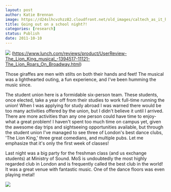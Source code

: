 ```yaml
---
layout: post
author: Katie Brennan
image: https://d24slhcvzhzz82.cloudfront.net/old_images/caltech_as_it_happens/6a0105349b8251970b014e8c17b311970d.jpg
title: Going out on a school night?! 
categories: [research]
status: Publish
date: 2011-10-10
---
```




![](https://d24slhcvzhzz82.cloudfront.net/old_images/caltech_as_it_happens/6a0105349b8251970b01539223b5ef970b.jpg)
(https://www.lunch.com/reviews/product/UserReview-The_Lion_King_musical_-1394517-11121-The_Lion_Roars_On_Broadway.html)

Those giraffes are men with stilts on both their hands and feet! The musical was a lighthearted outing, a fun experience, and I've been humming the music since.

The student union here is a formidable six-person team. These students, once elected, take a year off from their studies to work full-time running the union! When I was applying for study abroad I was warned there would be too many activities offered by the union, but I didn't believe it until I arrived. There are more activities than any one person could have time to enjoy- what a great problem! I haven't spent too much time on campus yet, given the awesome day trips and sightseeing opportunities available, but through the student union I've managed to see three of London's best dance clubs, 'The Lion King,' three great comedians, and multiple pubs. Let me emphasize that it's only the first week of classes!

Last night was a big party for the freshman class (and us exchange students) at Ministry of Sound. MoS is undoubtedly the most highly regarded club in London and is frequently called the best club in the world! It was a great venue with fantastic music. One of the dance floors was even playing metal!

![](https://d24slhcvzhzz82.cloudfront.net/old_images/caltech_as_it_happens/6a0105349b8251970b01539223bfb7970b.jpg)
